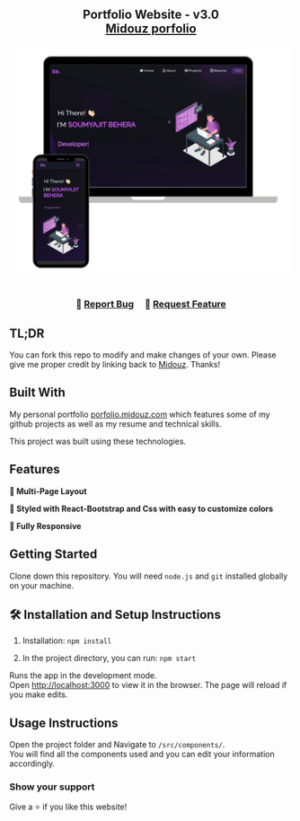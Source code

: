 <h2 align="center">
  Portfolio Website - v3.0<br/>
  <a href="https://porfolio.midouz.com" target="_blank">Midouz porfolio</a>
</h2>
<div align="center">
  <img alt="Demo" src="./Images/readme-img1.png" />
</div>

<br/>

<h3 align="center">
    🔹
    <a href="https://github.com/dphuong2103/porfolio-v3/issues">Report Bug</a> &nbsp; &nbsp;
    🔹
    <a href="https://github.com/dphuong2103/porfolio-v3/issues">Request Feature</a>
</h3>

## TL;DR

You can fork this repo to modify and make changes of your own. Please give me proper credit by linking back to [Midouz](https://github.com/dphuong2103/porfolio-v3). Thanks!

## Built With

My personal portfolio <a href="https://portfolio.midouz.com/" target="_blank">porfolio.midouz.com</a> which features some of my github projects as well as my resume and technical skills.<br/>

This project was built using these technologies.
## Features

**📖 Multi-Page Layout**

**🎨 Styled with React-Bootstrap and Css with easy to customize colors**

**📱 Fully Responsive**

## Getting Started

Clone down this repository. You will need `node.js` and `git` installed globally on your machine.

## 🛠 Installation and Setup Instructions

1. Installation: `npm install`

2. In the project directory, you can run: `npm start`

Runs the app in the development mode.\
Open [http://localhost:3000](http://localhost:3000) to view it in the browser.
The page will reload if you make edits.

## Usage Instructions

Open the project folder and Navigate to `/src/components/`. <br/>
You will find all the components used and you can edit your information accordingly.

### Show your support

Give a ⭐ if you like this website!
